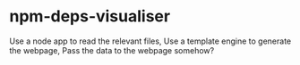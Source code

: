 # npm-deps-visualiser

Use a node app to read the relevant files,
Use a template engine to generate the webpage,
Pass the data to the webpage somehow?
